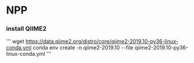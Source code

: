 # NPP


### install QIIME2
'''
wget https://data.qiime2.org/distro/core/qiime2-2019.10-py36-linux-conda.yml
conda env create -n qiime2-2019.10 --file qiime2-2019.10-py36-linux-conda.yml
'''
# 
